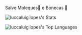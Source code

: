 Salve Moleques👾 e Bonecas 🎎

![luccaluigilopes's Stats](https://github-readme-stats.vercel.app/api?username=luccaluigilopes&theme=midnight-purple&show_icons=true&hide_border=true&count_private=true)

![luccaluigilopes's Top Languages](https://github-readme-stats.vercel.app/api/top-langs/?username=luccaluigilopes&theme=midnight-purple&show_icons=true&hide_border=true&layout=compact)
